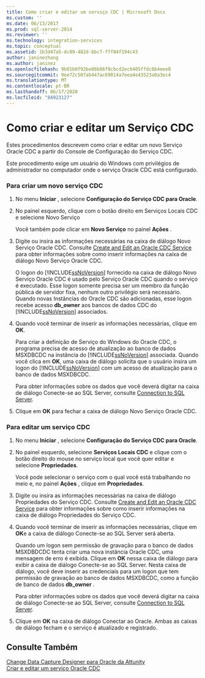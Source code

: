```yaml
---
title: Como criar e editar um serviço CDC | Microsoft Docs
ms.custom: ''
ms.date: 06/13/2017
ms.prod: sql-server-2014
ms.reviewer: ''
ms.technology: integration-services
ms.topic: conceptual
ms.assetid: 1b3d47a5-dc89-482d-bbc7-fff04f194c43
author: janinezhang
ms.author: janinez
ms.openlocfilehash: 9b01b0f92be08b86f8cbcd2ec6405ffdc8b4eee8
ms.sourcegitcommit: 9ee72c507ab447ac69014a7eea4e43523a0a3ec4
ms.translationtype: MT
ms.contentlocale: pt-BR
ms.lasthandoff: 06/17/2020
ms.locfileid: "84923127"
---
```

# <a name="how-to-create-and-edit-a-cdc-service"></a>Como criar e editar um Serviço CDC
  Estes procedimentos descrevem como criar e editar um novo Serviço Oracle CDC a partir do Console de Configuração do Serviço CDC.  
  
 Este procedimento exige um usuário do Windows com privilégios de administrador no computador onde o serviço Oracle CDC está configurado.  
  
### <a name="to-create-a-new-cdc-service"></a>Para criar um novo serviço CDC  
  
1.  No menu **Iniciar** , selecione **Configuração do Serviço CDC para Oracle**.  
  
2.  No painel esquerdo, clique com o botão direito em Serviços Locais CDC e selecione Novo Serviço  
  
     Você também pode clicar em **Novo Serviço** no painel **Ações** .  
  
3.  Digite ou insira as informações necessárias na caixa de diálogo Novo Serviço Oracle CDC. Consulte [Create and Edit an Oracle CDC Service](create-and-edit-an-oracle-cdc-service.md) para obter informações sobre como inserir informações na caixa de diálogo Novo Serviço Oracle CDC.  
  
     O logon do [!INCLUDE[ssNoVersion](../../includes/ssnoversion-md.md)] fornecido na caixa de diálogo Novo Serviço Oracle CDC é usado pelo Serviço Oracle CDC quando o serviço é executado. Esse logon somente precisa ser um membro da função pública de servidor fixa, nenhum outro privilégio será necessário. Quando novas Instâncias do Oracle CDC são adicionadas, esse logon recebe acesso **db_owner** aos bancos de dados CDC do [!INCLUDE[ssNoVersion](../../includes/ssnoversion-md.md)] associados.  
  
4.  Quando você terminar de inserir as informações necessárias, clique em **OK**.  
  
     Para criar a definição de Serviço do Windows do Oracle CDC, o programa precisa de acesso de atualização ao banco de dados MSXDBCDC na instância do [!INCLUDE[ssNoVersion](../../includes/ssnoversion-md.md)] associada. Quando você clica em **OK**, uma caixa de diálogo solicita que o usuário insira um logon do [!INCLUDE[ssNoVersion](../../includes/ssnoversion-md.md)] com um acesso de atualização para o banco de dados MSXDBCDC.  
  
     Para obter informações sobre os dados que você deverá digitar na caixa de diálogo Conecte-se ao SQL Server, consulte [Connection to SQL Server](connection-to-sql-server.md).  
  
5.  Clique em **OK** para fechar a caixa de diálogo Novo Serviço Oracle CDC.  
  
### <a name="to-edit-a-cdc-service"></a>Para editar um serviço CDC  
  
1.  No menu **Iniciar** , selecione **Configuração do Serviço CDC para Oracle**.  
  
2.  No painel esquerdo, selecione **Serviços Locais CDC** e clique com o botão direito do mouse no serviço local que você quer editar e selecione **Propriedades**.  
  
     Você pode selecionar o serviço com o qual você está trabalhando no meio e, no painel **Ações** , clique em **Propriedades**.  
  
3.  Digite ou insira as informações necessárias na caixa de diálogo Propriedades do Serviço CDC. Consulte [Create and Edit an Oracle CDC Service](create-and-edit-an-oracle-cdc-service.md) para obter informações sobre como inserir informações na caixa de diálogo Propriedades do Serviço CDC.  
  
4.  Quando você terminar de inserir as informações necessárias, clique em **OK**e a caixa de diálogo Conecte-se ao SQL Server será aberta.  
  
     Quando um logon sem permissão de gravação para o banco de dados MSXDBDCDC tenta criar uma nova instância Oracle CDC, uma mensagem de erro é exibida. Clique em **OK** nessa caixa de diálogo para exibir a caixa de diálogo Conecte-se ao SQL Server. Nesta caixa de diálogo, você deve inserir as credenciais para um logon que tem permissão de gravação ao banco de dados MSXDBCDC, como a função de banco de dados **db_owner** .  
  
     Para obter informações sobre os dados que você deverá digitar na caixa de diálogo Conecte-se ao SQL Server, consulte [Connection to SQL Server](connection-to-sql-server.md).  
  
5.  Clique em **OK** na caixa de diálogo Conectar ao Oracle. Ambas as caixas de diálogo fecham e o serviço é atualizado e registrado.  
  
## <a name="see-also"></a>Consulte Também  
 [Change Data Capture Designer para Oracle da Attunity](change-data-capture-designer-for-oracle-by-attunity.md)   
 [Criar e editar um serviço Oracle CDC](create-and-edit-an-oracle-cdc-service.md)  
  
  
